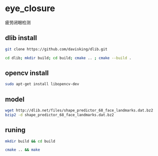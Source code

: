 # eye_closure
疲劳闭眼检测


## dlib install
```bash
git clone https://github.com/davisking/dlib.git
```
```bash
cd dlib; mkdir build; cd build; cmake .. ; cmake --build .
```
## opencv install
```bash
sudo apt-get install libopencv-dev 
```
## model
```bash
wget http://dlib.net/files/shape_predictor_68_face_landmarks.dat.bz2
bzip2 -d shape_predictor_68_face_landmarks.dat.bz2
```
## runing
```bash
mkdir build && cd build

cmake .. && make
```
